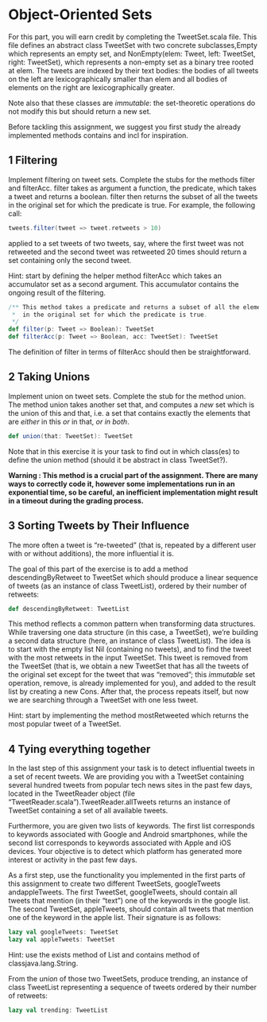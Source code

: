 # Object-Oriented Sets

For this part, you will earn credit by  completing the TweetSet.scala file. This file defines an abstract class  TweetSet with two concrete subclasses,Empty which represents an empty  set, and NonEmpty(elem: Tweet, left: TweetSet, right: TweetSet), which  represents a non-empty set as a binary tree rooted at elem. The tweets  are indexed by their text bodies: the bodies of all tweets on the left  are lexicographically smaller than elem and all bodies of elements on  the right are lexicographically greater.

Note also that these classes are *immutable*: the set-theoretic operations do not modify this but should return a new set.

Before tackling this assignment, we suggest you first study the already implemented methods contains and incl for inspiration.

## 1 Filtering

Implement filtering on tweet sets. Complete the stubs for the methods filter and  filterAcc. filter takes as argument a function, the predicate, which  takes a tweet and returns a boolean. filter then returns the subset of  all the tweets in the original set for which the predicate is true. For  example, the following call:

```scala
tweets.filter(tweet => tweet.retweets > 10)
```

applied to a set tweets of two tweets, say, where the first tweet was not  retweeted and the second tweet was retweeted 20 times should return a  set containing only the second tweet.

Hint: start by defining the  helper method filterAcc which takes an accumulator set as a second  argument. This accumulator contains the ongoing result of the filtering.

```scala
/** This method takes a predicate and returns a subset of all the elements
 *  in the original set for which the predicate is true.
 */
def filter(p: Tweet => Boolean): TweetSet
def filterAcc(p: Tweet => Boolean, acc: TweetSet): TweetSet
```

The definition of filter in terms of filterAcc should then be straightforward.

## 2 Taking Unions

Implement union on tweet sets. Complete the stub for the method union. The method union takes another set that, and computes a *new* set which is the union of this and that, i.e. a set that contains exactly the elements that are *either* in this *or* in that, *or in both*.

```scala
def union(that: TweetSet): TweetSet
```

Note that in this exercise it is your task to find out in which class(es) to define the union method (should it be abstract in class TweetSet?).

**Warning : This method is a crucial part of the assignment. There are many ways  to correctly code it, however some implementations run in an exponential time, so be careful, an inefficient implementation might result in a  timeout during the grading process.**

## 3 Sorting Tweets by Their Influence

The more often a tweet is “re-tweeted” (that is, repeated by a different  user with or without additions), the more influential it is.

The  goal of this part of the exercise is to add a method descendingByRetweet to TweetSet which should produce a linear sequence of tweets (as an  instance of class TweetList), ordered by their number of retweets:

```scala
def descendingByRetweet: TweetList
```

This method reflects a common pattern when transforming data structures.  While traversing one data structure (in this case, a TweetSet), we’re  building a second data structure (here, an instance of class TweetList). The idea is to start with the empty list Nil (containing no tweets),  and to find the tweet with the most retweets in the input TweetSet. This tweet is removed from the TweetSet (that is, we obtain a new TweetSet  that has all the tweets of the original set except for the tweet that  was “removed”; this *immutable* set operation, remove, is already implemented for you), and added to the result list by creating a new  Cons. After that, the process repeats itself, but now we are searching  through a TweetSet with one less tweet.

Hint: start by implementing the method mostRetweeted which returns the most popular tweet of a TweetSet.

## 4 Tying everything together

In the last step of this assignment your task is to detect influential  tweets in a set of recent tweets. We are providing you with a TweetSet  containing several hundred tweets from popular tech news sites in the  past few days, located in the TweetReader object (file  “TweetReader.scala”).TweetReader.allTweets returns an instance of  TweetSet containing a set of all available tweets.

Furthermore,  you are given two lists of keywords. The first list corresponds to  keywords associated with Google and Android smartphones, while the  second list corresponds to keywords associated with Apple and iOS  devices. Your objective is to detect which platform has generated more  interest or activity in the past few days.

As a first step, use  the functionality you implemented in the first parts of this assignment  to create two different TweetSets, googleTweets andappleTweets. The  first TweetSet, googleTweets, should contain all tweets that mention (in their “text”) one of the keywords in the google list. The second  TweetSet, appleTweets, should contain all tweets that mention one of the keyword in the apple list. Their signature is as follows:

```scala
lazy val googleTweets: TweetSet
lazy val appleTweets: TweetSet
```

Hint: use the exists method of List and contains method of classjava.lang.String.

From the *union* of those two TweetSets, produce trending, an instance of class  TweetList representing a sequence of tweets ordered by their number of  retweets:

```scala
lazy val trending: TweetList
```

